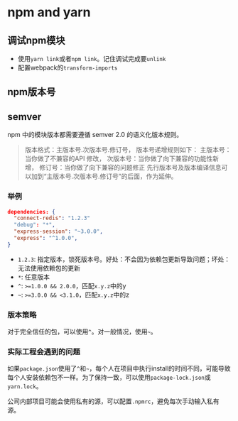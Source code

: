 # npm and yarn

## 调试npm模块

- 使用`yarn link`或者`npm link`。记住调试完成要`unlink`
- 配置webpack的`transform-imports`

## npm版本号

## semver

npm 中的模块版本都需要遵循 semver 2.0 的语义化版本规则。

> 版本格式：主版本号.次版本号.修订号，
> 版本号递增规则如下：
> 主版本号：当你做了不兼容的API 修改，
> 次版本号：当你做了向下兼容的功能性新增，
> 修订号：当你做了向下兼容的问题修正
> 先行版本号及版本编译信息可以加到“主版本号.次版本号.修订号”的后面，作为延伸。

### 举例

``` json
dependencies: {
  "connect-redis": "1.2.3"
  "debug": "*",
  "express-session": "~3.0.0",
  "express": "^1.0.0",
}
```

- `1.2.3`: 指定版本，锁死版本号。好处：不会因为依赖包更新导致问题；坏处：无法使用依赖包的更新
- `*`: 任意版本
- `^`: `>=1.0.0 && 2.0.0`，匹配`x.y.z`中的y
- `~`: `>=3.0.0 && <3.1.0`，匹配`x.y.z`中的z

### 版本策略

对于完全信任的包，可以使用`^`。对一般情况，使用`~`。

### 实际工程会遇到的问题

如果`package.json`使用了`^`和`~`，每个人在项目中执行install的时间不同，可能导致每个人安装依赖包不一样。为了保持一致，可以使用`package-lock.json`或`yarn.lock`。

公司内部项目可能会使用私有的源，可以配置`.npmrc`，避免每次手动输入私有源。
